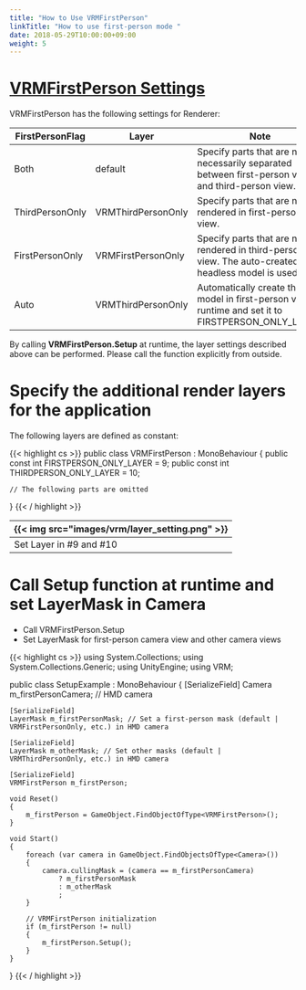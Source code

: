 ```yaml
---
title: "How to Use VRMFirstPerson"
linkTitle: "How to use first-person mode "
date: 2018-05-29T10:00:00+09:00
weight: 5
---
```


# [VRMFirstPerson Settings](../univrm_firstperson/)
VRMFirstPerson has the following settings for Renderer:

|FirstPersonFlag               |Layer               |Note                                       |
|------------------------------|----------------------|--------------------------------------------|
|Both                          |default               |Specify parts that are not necessarily separated between first-person view and third-person view.|
|ThirdPersonOnly               |VRMThirdPersonOnly|Specify parts that are not rendered in first-person view.|
|FirstPersonOnly               |VRMFirstPersonOnly|Specify parts that are not rendered in third-person view. The auto-created headless model is used.|
|Auto                          |VRMThirdPersonOnly|Automatically create the model in first-person view at runtime and set it to FIRSTPERSON_ONLY_LAYER.|

By calling **VRMFirstPerson.Setup** at runtime, the layer settings described above can be performed. Please call the function explicitly from outside.

# Specify the additional render layers for the application

The following layers are defined as constant:

{{< highlight cs >}}
public class VRMFirstPerson : MonoBehaviour
{
    public const int FIRSTPERSON_ONLY_LAYER = 9;
    public const int THIRDPERSON_ONLY_LAYER = 10;

    // The following parts are omitted
}
{{< / highlight >}}

|{{< img src="images/vrm/layer_setting.png" >}}|
|-----|
|Set Layer in #9 and #10|

# Call Setup function at runtime and set LayerMask in Camera

* Call VRMFirstPerson.Setup
* Set LayerMask for first-person camera view and other camera views

{{< highlight cs >}}
using System.Collections;
using System.Collections.Generic;
using UnityEngine;
using VRM;

public class SetupExample : MonoBehaviour
{
    [SerializeField]
    Camera m_firstPersonCamera; // HMD camera
    
    [SerializeField]
    LayerMask m_firstPersonMask; // Set a first-person mask (default | VRMFirstPersonOnly, etc.) in HMD camera

    [SerializeField]
    LayerMask m_otherMask; // Set other masks (default | VRMThirdPersonOnly, etc.) in HMD camera

    [SerializeField]
    VRMFirstPerson m_firstPerson;

    void Reset()
    {
        m_firstPerson = GameObject.FindObjectOfType<VRMFirstPerson>();
    }

    void Start()
    {
        foreach (var camera in GameObject.FindObjectsOfType<Camera>())
        {
            camera.cullingMask = (camera == m_firstPersonCamera)
                ? m_firstPersonMask
                : m_otherMask
                ;
        }

        // VRMFirstPerson initialization
        if (m_firstPerson != null)
        {
            m_firstPerson.Setup();
        }
    }
}
{{< / highlight >}}
